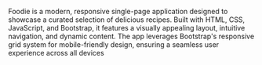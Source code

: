 Foodie is a modern, responsive single-page application designed to showcase a curated selection of delicious recipes. Built with HTML, CSS, JavaScript, and Bootstrap, it features a visually appealing layout, intuitive navigation, and dynamic content. The app leverages Bootstrap's responsive grid system for mobile-friendly design, ensuring a seamless user experience across all devices
